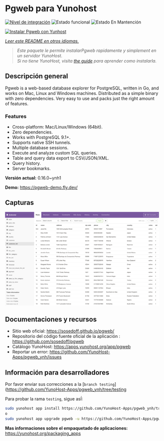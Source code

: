 <!--
Este archivo README esta generado automaticamente<https://github.com/YunoHost/apps/tree/master/tools/readme_generator>
No se debe editar a mano.
-->

# Pgweb para Yunohost

[![Nivel de integración](https://dash.yunohost.org/integration/pgweb.svg)](https://ci-apps.yunohost.org/ci/apps/pgweb/) ![Estado funcional](https://ci-apps.yunohost.org/ci/badges/pgweb.status.svg) ![Estado En Mantención](https://ci-apps.yunohost.org/ci/badges/pgweb.maintain.svg)

[![Instalar Pgweb con Yunhost](https://install-app.yunohost.org/install-with-yunohost.svg)](https://install-app.yunohost.org/?app=pgweb)

*[Leer este README en otros idiomas.](./ALL_README.md)*

> *Este paquete le permite instalarPgweb rapidamente y simplement en un servidor YunoHost.*  
> *Si no tiene YunoHost, visita [the guide](https://yunohost.org/install) para aprender como instalarla.*

## Descripción general

Pgweb is a web-based database explorer for PostgreSQL, written in Go, and works on Mac, Linux and Windows machines. Distributed as a simple binary with zero dependencies. Very easy to use and packs just the right amount of features.

### Features

- Cross-platform: Mac/Linux/Windows (64bit).
- Zero dependencies.
- Works with PostgreSQL 9.1+.
- Supports native SSH tunnels.
- Multiple database sessions.
- Execute and analyze custom SQL queries.
- Table and query data export to CSV/JSON/XML.
- Query history.
- Server bookmarks.


**Versión actual:** 0.16.0~ynh1

**Demo:** <https://pgweb-demo.fly.dev/>

## Capturas

![Captura de Pgweb](./doc/screenshots/screenshot.png)

## Documentaciones y recursos

- Sitio web oficial: <https://sosedoff.github.io/pgweb/>
- Repositorio del código fuente oficial de la aplicación : <https://github.com/sosedoff/pgweb>
- Catálogo YunoHost: <https://apps.yunohost.org/app/pgweb>
- Reportar un error: <https://github.com/YunoHost-Apps/pgweb_ynh/issues>

## Información para desarrolladores

Por favor enviar sus correcciones a la [`branch testing`](https://github.com/YunoHost-Apps/pgweb_ynh/tree/testing

Para probar la rama `testing`, sigue asÍ:

```bash
sudo yunohost app install https://github.com/YunoHost-Apps/pgweb_ynh/tree/testing --debug
o
sudo yunohost app upgrade pgweb -u https://github.com/YunoHost-Apps/pgweb_ynh/tree/testing --debug
```

**Mas informaciones sobre el empaquetado de aplicaciones:** <https://yunohost.org/packaging_apps>
